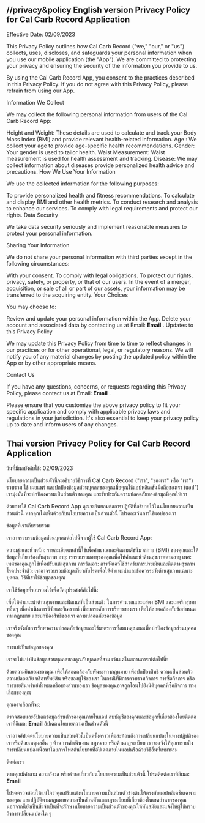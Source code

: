 //privacy&policy
English version
Privacy Policy for Cal Carb Record Application
-------------------------------------------------------------------------------------------------
Effective Date: 02/09/2023

This Privacy Policy outlines how Cal Carb Record ("we," "our," or "us") collects, uses, discloses, and safeguards your personal information when you use our mobile application (the "App"). We are committed to protecting your privacy and ensuring the security of the information you provide to us.

By using the Cal Carb Record App, you consent to the practices described in this Privacy Policy. If you do not agree with this Privacy Policy, please refrain from using our App.

Information We Collect

We may collect the following personal information from users of the Cal Carb Record App:


Height and Weight: These details are used to calculate and track your Body Mass Index (BMI) and provide relevant health-related information.
Age : We collect your age to provide age-specific health recommendations.
Gender: Your gender is used to tailor health.
Waist Measurement: Waist measurement is used for health assessment and tracking.
Disease: We may collect information about diseases provide personalized health advice and precautions.
How We Use Your Information

We use the collected information for the following purposes:

To provide personalized health and fitness recommendations.
To calculate and display BMI and other health metrics.
To conduct research and analysis to enhance our services.
To comply with legal requirements and protect our rights.
Data Security

We take data security seriously and implement reasonable measures to protect your personal information.

Sharing Your Information

We do not share your personal information with third parties except in the following circumstances:

With your consent.
To comply with legal obligations.
To protect our rights, privacy, safety, or property, or that of our users.
In the event of a merger, acquisition, or sale of all or part of our assets, your information may be transferred to the acquiring entity.
Your Choices

You may choose to:

Review and update your personal information within the App.
Delete your account and associated data by contacting us at Email: **Email** .
Updates to this Privacy Policy

We may update this Privacy Policy from time to time to reflect changes in our practices or for other operational, legal, or regulatory reasons. We will notify you of any material changes by posting the updated policy within the App or by other appropriate means.

Contact Us

If you have any questions, concerns, or requests regarding this Privacy Policy, please contact us at Email: **Email** .

Please ensure that you customize the above privacy policy to fit your specific application and comply with applicable privacy laws and regulations in your jurisdiction. It's also essential to keep your privacy policy up to date and inform users of any changes.

Thai version
Privacy Policy for Cal Carb Record Application
-------------------------------------------------------------------------------------------------
วันที่มีผลบังคับใช้: 02/09/2023

นโยบายความเป็นส่วนตัวนี้จะอธิบายวิธีการที่ Cal Carb Record ("เรา", "ของเรา" หรือ "เรา") รวบรวม ใช้ เผยแพร่ และปกป้องข้อมูลส่วนบุคคลของคุณเมื่อคุณใช้แอปพลิเคชันมือถือของเรา (แอป") เรามุ่งมั่นที่จะปกป้องความเป็นส่วนตัวของคุณ และรับประกันความปลอดภัยของข้อมูลที่คุณให้เรา

ด้วยการใช้ Cal Carb Record App คุณจะยินยอมต่อการปฏิบัติที่อธิบายไว้ในนโยบายความเป็นส่วนตัวนี้ หากคุณไม่เห็นด้วยกับนโยบายความเป็นส่วนตัวนี้ โปรดละเว้นการใช้แอปของเรา

ข้อมูลที่เราเก็บรวบรวม

เราอาจรวบรวมข้อมูลส่วนบุคคลต่อไปนี้จากผู้ใช้ Cal Carb Record App:


ความสูงและน้ำหนัก: รายละเอียดเหล่านี้ใช้เพื่อคำนวณและติดตามดัชนีมวลกาย (BMI) ของคุณและให้ข้อมูลที่เกี่ยวข้องกับสุขภาพ
อายุ: เรารวบรวมอายุของคุณเพื่อให้คำแนะนำด้านสุขภาพตามอายุ
เพศ: เพศของคุณถูกใช้เพื่อปรับแต่งสุขภาพ
การวัดเอว: การวัดเอวใช้สำหรับการประเมินและติดตามสุขภาพ
โรคประจำตัว: เราอาจรวบรวมข้อมูลเกี่ยวกับโรคเพื่อให้คำแนะนำและข้อควรระวังด้านสุขภาพเฉพาะบุคคล.
วิธีที่เราใช้ข้อมูลของคุณ

เราใช้ข้อมูลที่รวบรวมไว้เพื่อวัตถุประสงค์ต่อไปนี้:

เพื่อให้คำแนะนำด้านสุขภาพและฟิตเนสที่เป็นส่วนตัว
ในการคำนวณและแสดง BMI และเมตริกสุขภาพอื่นๆ
เพื่อดำเนินการวิจัยและวิเคราะห์ เพื่อยกระดับการบริการของเรา
เพื่อให้สอดคล้องกับข้อกำหนดทางกฎหมาย และปกป้องสิทธิของเรา
ความปลอดภัยของข้อมูล

เราจริงจังกับการรักษาความปลอดภัยข้อมูลและใช้มาตรการที่สมเหตุสมผลเพื่อปกป้องข้อมูลส่วนบุคคลของคุณ

การแบ่งปันข้อมูลของคุณ

เราจะไม่แบ่งปันข้อมูลส่วนบุคคลของคุณกับบุคคลที่สาม เว้นแต่ในสถานการณ์ต่อไปนี้:

ด้วยความยินยอมของคุณ
เพื่อให้สอดคล้องกับพันธะทางกฎหมาย
เพื่อปกป้องสิทธิ ความเป็นส่วนตัว ความปลอดภัย หรือทรัพย์สิน หรือของผู้ใช้ของเรา
ในกรณีที่มีการควบรวมกิจการ การซื้อกิจการ หรือการขายสินทรัพย์ทั้งหมดหรือบางส่วนของเรา ข้อมูลของคุณอาจถูกโอนไปยังนิติบุคคลที่ซื้อกิจการ
ทางเลือกของคุณ

คุณอาจเลือกที่จะ:

ตรวจสอบและอัปเดตข้อมูลส่วนตัวของคุณภายในแอป
ลบบัญชีของคุณและข้อมูลที่เกี่ยวข้องโดยติดต่อเราที่อีเมล: **Email**
อัปเดตนโยบายความเป็นส่วนตัวนี้

เราอาจอัปเดตนโยบายความเป็นส่วนตัวนี้เป็นครั้งคราวเพื่อสะท้อนถึงการเปลี่ยนแปลงในทางปฏิบัติของเราหรือด้วยเหตุผลอื่น ๆ ด้านการดำเนินงาน กฎหมาย หรือด้านกฎระเบียบ เราจะแจ้งให้คุณทราบถึงการเปลี่ยนแปลงเนื้อหาโดยการโพสต์นโยบายที่อัปเดตภายในแอปหรือด้วยวิธีอื่นที่เหมาะสม

ติดต่อเรา

หากคุณมีคำถาม ความกังวล หรือคำขอเกี่ยวกับนโยบายความเป็นส่วนตัวนี้ โปรดติดต่อเราที่อีเมล: **Email**

โปรดตรวจสอบให้แน่ใจว่าคุณปรับแต่งนโยบายความเป็นส่วนตัวข้างต้นให้ตรงกับแอปพลิเคชันเฉพาะของคุณ และปฏิบัติตามกฎหมายความเป็นส่วนตัวและกฎระเบียบที่เกี่ยวข้องในเขตอำนาจของคุณ นอกจากนี้ยังเป็นสิ่งจำเป็นที่จะรักษานโยบายความเป็นส่วนตัวของคุณให้ทันสมัยและแจ้งให้ผู้ใช้ทราบถึงการเปลี่ยนแปลงใด ๆ



